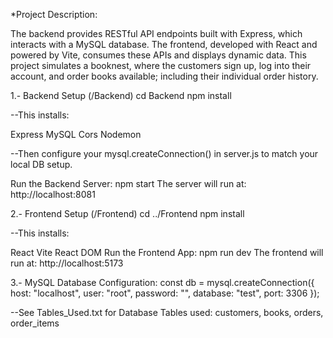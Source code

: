 *Project Description:

The backend provides RESTful API endpoints built with Express, which interacts with a MySQL database. The frontend, developed with React and powered by Vite, consumes these APIs and displays dynamic data.
This project simulates a booknest, where the customers sign up, log into their account, and order books available; including their individual order history. 

1.- Backend Setup (/Backend)
cd Backend
npm install

--This installs:

Express
MySQL
Cors
Nodemon

--Then configure your mysql.createConnection() in server.js to match your local DB setup.

Run the Backend Server:
npm start
The server will run at: http://localhost:8081

2.- Frontend Setup (/Frontend)
cd ../Frontend
npm install

--This installs:

React
Vite
React DOM
Run the Frontend App:
npm run dev
The frontend will run at: http://localhost:5173

3.- MySQL Database Configuration:
const db = mysql.createConnection({
  host: "localhost",
  user: "root",
  password: "",
  database: "test",
  port: 3306
});

--See Tables_Used.txt for Database Tables used:
customers, books, orders, order_items 

